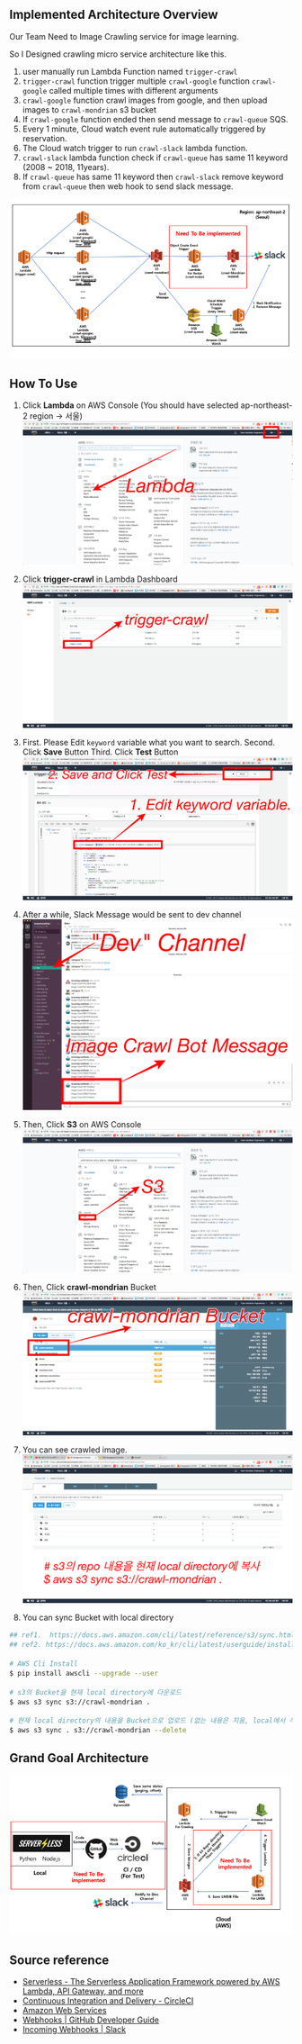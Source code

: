 ## Implemented Architecture Overview
Our Team Need to Image Crawling service for image learning.

So I Designed crawling micro service architecture like this.
1. user manually run Lambda Function named `trigger-crawl`
2. `trigger-crawl` function trigger  multiple `crawl-google` function `crawl-google` called multiple times with different arguments
3. `crawl-google` function crawl images from google, and then upload images to `crawl-mondrian` s3 bucket
4. If `crawl-google` function ended then send message to `crawl-queue` SQS. 
5. Every 1 minute, Cloud watch event rule automatically triggered by reservation. 
6. The Cloud watch trigger to run `crawl-slack` lambda function.
7. `crawl-slack` lambda function check if `crawl-queue`  has same 11 keyword (2008 ~ 2018, 11years).
8. If `crawl-queue`  has same 11 keyword then `crawl-slack` remove keyword from `crawl-queue` then web hook to send slack message.

![implemented_architecture](./images/implemented_architecture.png)

## How To Use
1. Click **Lambda** on AWS Console (You should have selected ap-northeast-2 region -> 서울)
![how_to_use_1](./images/how_to_use_1.png)

1. Click **trigger-crawl** in Lambda Dashboard
![how_to_use_2](./images/how_to_use_2.png)

1. First. Please Edit `keyword` variable what you want to search.
Second. Click **Save** Button
Third. Click **Test** Button
![how_to_use_3](./images/how_to_use_3.png)

1. After a while, Slack Message would be sent to dev channel
![how_to_use_4](./images/how_to_use_4.png)

1. Then, Click **S3** on AWS Console
![how_to_use_5](./images/how_to_use_5.png)

1. Then, Click **crawl-mondrian** Bucket 
![how_to_use_6](./images/how_to_use_6.png)

1. You can see crawled image.
![how_to_use_7](./images/how_to_use_7.png)

1. You can sync Bucket with local directory
```bash
## ref1.  https://docs.aws.amazon.com/cli/latest/reference/s3/sync.html
## ref2. https://docs.aws.amazon.com/ko_kr/cli/latest/userguide/installing.html

# AWS Cli Install
$ pip install awscli --upgrade --user

# s3의 Bucket을 현재 local directory에 다운로드
$ aws s3 sync s3://crawl-mondrian .

# 현재 local directory의 내용을 Bucket으로 업로드 (없는 내용은 지움, local에서 삭제한 이미지는 Bucket에서도 삭제)
$ aws s3 sync . s3://crawl-mondrian --delete
```

## Grand Goal Architecture
![master_goal_architecture](./images/master_goal_architecture.png)

## Source reference
- [Serverless - The Serverless Application Framework powered by AWS Lambda, API Gateway, and more](https://serverless.com/)
- [Continuous Integration and Delivery - CircleCI](https://circleci.com/)
- [Amazon Web Services](https://aws.amazon.com/ko/)
- [Webhooks | GitHub Developer Guide](https://developer.github.com/webhooks/)
- [Incoming Webhooks | Slack](https://api.slack.com/incoming-webhooks)
